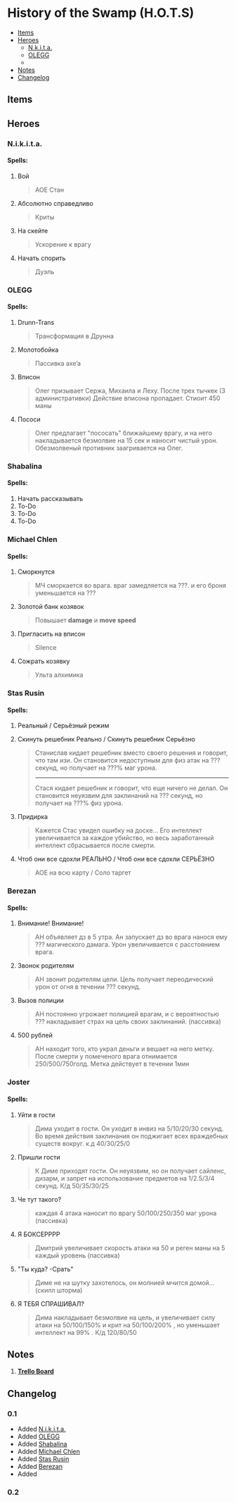 # History of the Swamp (H.O.T.S)

- [Items](#items)
- [Heroes](#heroes)
  - [N.k.i.t.a.](#n.i.k.i.t.a.)
  - [OLEGG](#olegg)
  - 
- [Notes](#notes)
- [Changelog](#changelog)

## Items



## Heroes

### N.i.k.i.t.a.

#### Spells:

1. Вой

   > AOE Стан

2. Абсолютно справедливо

   > Криты

3. На скейте

   > Ускорение к врагу

4. Начать спорить

   > Дуэль

### OLEGG

#### Spells:

1. Drunn-Trans

   > Трансформация в Друнна

2. Молотобойка

   > Пассивка axe’a

3. Вписон

   > Олег призывает Сержа, Михаила и Леху. После трех тычкек (3 административки) Действие вписона пропадает. Стиоит 450 маны

4. Пососи

   > Олег предлагает "пососать" ближайшему врагу, и на него накладывается безмолвие на 15 сек и наносит чистый урон. Обезмолвеный противник заагривается на Олег. 

### Shabalina

#### Spells:

1. Начать рассказывать
2. To-Do
3. To-Do
4. To-Do

### Michael Chlen

#### Spells:

1. Сморкнутся

   > МЧ сморкается во врага. враг замедляется на ???. и его броня уменьшается на ??? 

2. Золотой банк козявок

   > Повышает **damage** и **move speed**

3. Пригласить на вписон

   > Silence

4. Сожрать козявку

   > Ульта алхимика

### Stas Rusin

#### Spells:

1. Реальный / Серьёзный режим

2. Скинуть решебник Реально / Скинуть решебник Серьёзно

   > Станислав кидает решебник вместо своего решения и говорит, что там изи. Он становится недоступным для физ атак на ??? секунд, но получает на ???% маг урона. 
   >
   > **************************************************************************************************************************************************************************************************************************************************
   >
   > Стася кидает решебник и говорит, что еще ничего не делал. Он становится неуязвим для заклинаний на ??? секунд, но получает на ???% физ урона.

3. Придирка

   > Кажется Стас увидел ошибку на доске... Его интеллект увеличивается за каждое убийство, но весь заработанный интеллект сбрасывается после смерти.

4. Чтоб они все сдохли РЕАЛЬНО / Чтоб они все сдохли СЕРЬЁЗНО

   > AOE  на всю карту / Соло таргет

### Berezan

#### Spells:

1. Внимание! Внимание!

   > АН объявляет дз в 5 утра. Ан запускает дз во врага нанося ему ??? магического дамага. Урон увеличивается с расстоянием врага.

2. Звонок родителям

   > АН звонит родителям цели. Цель получает переодический урон от огня в течении ??? секунд.

3. Вызов полиции

   > АН постоянно угрожает полицией врагам, и с вероятностью ??? накладывает страх на цель своих заклинаний. (пассивка)

4. 500 рублей

   > АН находит того, кто украл деньги и вешает на него метку. После смерти у помеченого врага отнимается 250/500/750голд. Метка действует в течении 1мин

### Joster

#### Spells:

1. Уйти в гости

   > Дима уходит в гости. Он уходит в инвиз на 5/10/20/30 секунд. Во время действия заклинания он поджигает всех враждебных существ вокруг. к.д 40/30/25/0

2. Пришли гости

   > К Диме приходят гости. Он неуязвим, но он получает сайленс, дизарм, и запрет на использование предметов на 1/2.5/3/4 секунд. К/д 50/35/30/25

3. Че тут такого?

   > каждая 4 атака наносит по врагу  50/100/250/350 маг урона (пассивка)

4. Я БОКСЕРРРР

   > Дмитрий увеличивает скорость атаки на 50 и реген маны на 5 каждый уровень (пассивка)

5. "Ты куда? -Срать"

   > Диме не на шутку захотелось, он молнией мчится домой... (скилл шторма)

6. Я ТЕБЯ СПРАШИВАЛ?

   > Дима накладывает безмолвие на цель, и увеличивает силу атаки на 50/100/150% и крит на 50/100/200% , но уменьшает интеллект на 99% . К/д 120/80/50

## Notes

1. [**Trello Board**](https://trello.com/b/5DfpUtsu/history-of-the-swamp)

## Changelog

### 0.1

- Added [N.i.k.i.t.a.](#n.i.k.i.t.a.)
- Added [OLEGG](#olegg)
- Added [Shabalina](#shabalina)
- Added [Michael Chlen](#Michael-Chlen)
- Added [Stas Rusin](#stas-rusin)
- Added [Berezan](#berezan)
- Added

### 0.2

